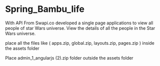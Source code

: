 # Spring_Bambu_life

With API From Swapi.co developed a single page applications 
  to view all people of star Wars universe.
  View the details of all the people in the Star Wars universe.
  
place all the files like 
( apps.zip, global.zip, layouts.zip, pages.zip ) inside the assets folder

Place admin_1_angularjs (2).zip folder outside the assets folder
